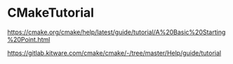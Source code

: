 # CMakeTutorial
https://cmake.org/cmake/help/latest/guide/tutorial/A%20Basic%20Starting%20Point.html

https://gitlab.kitware.com/cmake/cmake/-/tree/master/Help/guide/tutorial
